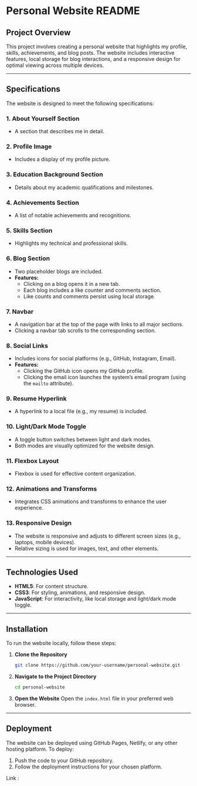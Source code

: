 # Personal Website README

## Project Overview
This project involves creating a personal website that highlights my profile, skills, achievements, and blog posts. The website includes interactive features, local storage for blog interactions, and a responsive design for optimal viewing across multiple devices.

---

## Specifications
The website is designed to meet the following specifications:

### 1. About Yourself Section
- A section that describes me in detail.

### 2. Profile Image
- Includes a display of my profile picture.

### 3. Education Background Section
- Details about my academic qualifications and milestones.

### 4. Achievements Section
- A list of notable achievements and recognitions.

### 5. Skills Section
- Highlights my technical and professional skills.

### 6. Blog Section
- Two placeholder blogs are included.
- **Features:**
  - Clicking on a blog opens it in a new tab.
  - Each blog includes a like counter and comments section.
  - Like counts and comments persist using local storage.

### 7. Navbar
- A navigation bar at the top of the page with links to all major sections.
- Clicking a navbar tab scrolls to the corresponding section.

### 8. Social Links
- Includes icons for social platforms (e.g., GitHub, Instagram, Email).
- **Features:**
  - Clicking the GitHub icon opens my GitHub profile.
  - Clicking the email icon launches the system’s email program (using the `mailto` attribute).

### 9. Resume Hyperlink
- A hyperlink to a local file (e.g., my resume) is included.

### 10. Light/Dark Mode Toggle
- A toggle button switches between light and dark modes.
- Both modes are visually optimized for the website design.

### 11. Flexbox Layout
- Flexbox is used for effective content organization.

### 12. Animations and Transforms
- Integrates CSS animations and transforms to enhance the user experience.

### 13. Responsive Design
- The website is responsive and adjusts to different screen sizes (e.g., laptops, mobile devices).
- Relative sizing is used for images, text, and other elements.

---

## Technologies Used
- **HTML5**: For content structure.
- **CSS3**: For styling, animations, and responsive design.
- **JavaScript**: For interactivity, like local storage and light/dark mode toggle.


---

## Installation
To run the website locally, follow these steps:

1. **Clone the Repository**
   ```bash
   git clone https://github.com/your-username/personal-website.git
   ```

2. **Navigate to the Project Directory**
   ```bash
   cd personal-website
   ```

3. **Open the Website**
   Open the `index.html` file in your preferred web browser.

---

## Deployment
The website can be deployed using GitHub Pages, Netlify, or any other hosting platform. To deploy:

1. Push the code to your GitHub repository.
2. Follow the deployment instructions for your chosen platform.

Link : 
